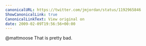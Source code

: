 ```yaml
---
canonicalURL: https://twitter.com/jmjordan/status/1192965846
ShowCanonicalLink: true
CanonicalLinkText: View original on
date: 2009-02-09T19:56:56+00:00
---
```

@mattmoose That is pretty bad.